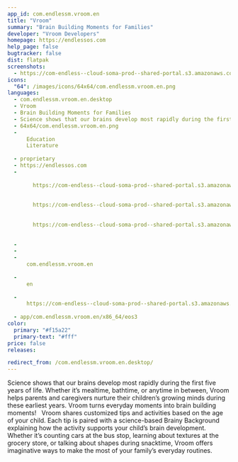 ```yaml
---
app_id: com.endlessm.vroom.en
title: "Vroom"
summary: "Brain Building Moments for Families"
developer: "Vroom Developers"
homepage: https://endlessos.com
help_page: false
bugtracker: false
dist: flatpak
screenshots:
  - https://com-endless--cloud-soma-prod--shared-portal.s3.amazonaws.com/app107.screenshots.9d325102-6b53-41c9-a8d9-213c8e7e30e1.jpg
icons:
  "64": /images/icons/64x64/com.endlessm.vroom.en.png
languages:
  - com.endlessm.vroom.en.desktop
  - Vroom
  - Brain Building Moments for Families
  - Science shows that our brains develop most rapidly during the first five years of life. Whether it’s mealtime, bathtime, or anytime in between, Vroom helps parents and caregivers nurture their children’s growing minds during these earliest years. Vroom turns everyday moments into brain building moments!     Vroom shares customized tips and activities based on the age of your child. Each tip is paired with a science-based Brainy Background explaining how the activity supports your child’s brain development. Whether it’s counting cars at the bus stop, learning about textures at the grocery store, or talking about shapes during snacktime, Vroom offers imaginative ways to make the most of your family’s everyday routines.
  - 64x64/com.endlessm.vroom.en.png
  - 
      Education
      Literature
    
  - proprietary
  - https://endlessos.com
  - 
      
        https://com-endless--cloud-soma-prod--shared-portal.s3.amazonaws.com/app107.screenshots.9d325102-6b53-41c9-a8d9-213c8e7e30e1.jpg
      
      
        https://com-endless--cloud-soma-prod--shared-portal.s3.amazonaws.com/app107.screenshots.e14d7535-0c1d-49ed-927a-91e2ece6a71e.jpg
      
      
        https://com-endless--cloud-soma-prod--shared-portal.s3.amazonaws.com/app107.screenshots.21f36f8b-13eb-4341-b24b-5a4ebc1ad1e7.jpg
      
    
  - 
  - 
  - 
      com.endlessm.vroom.en
    
  - 
      en
    
  - 
      https://com-endless--cloud-soma-prod--shared-portal.s3.amazonaws.com/app107.appCenterThumbnail.ffbccede-0beb-4601-a9e4-42feae40fd08.jpg
    
  - app/com.endlessm.vroom.en/x86_64/eos3
color:
  primary: "#f15a22"
  primary-text: "#fff"
price: false
releases:

redirect_from: /com.endlessm.vroom.en.desktop/
---
```


<p>Science shows that our brains develop most rapidly during the first five years of life. Whether it’s mealtime, bathtime, or anytime in between, Vroom helps parents and caregivers nurture their children’s growing minds during these earliest years. Vroom turns everyday moments into brain building moments!     Vroom shares customized tips and activities based on the age of your child. Each tip is paired with a science-based Brainy Background explaining how the activity supports your child’s brain development. Whether it’s counting cars at the bus stop, learning about textures at the grocery store, or talking about shapes during snacktime, Vroom offers imaginative ways to make the most of your family’s everyday routines.</p>